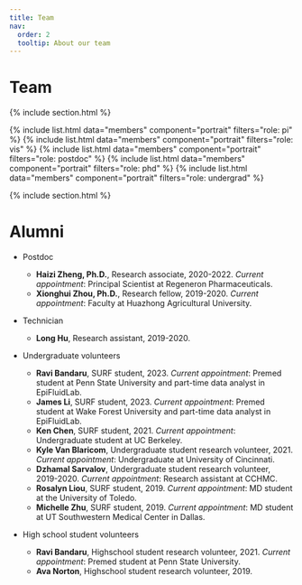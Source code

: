 ```yaml
---
title: Team
nav:
  order: 2
  tooltip: About our team
---
```


# <i class="fas fa-users"></i>Team


{% include section.html %}

{%
  include list.html
  data="members"
  component="portrait"
  filters="role: pi"
%}
{%
  include list.html
  data="members"
  component="portrait"
  filters="role: vis"
%}
{%
  include list.html
  data="members"
  component="portrait"
  filters="role: postdoc"
%}
{%
include list.html
data="members"
component="portrait"
filters="role: phd"
%}
{%
  include list.html
  data="members"
  component="portrait"
  filters="role: undergrad"
%}

{% include section.html %}

# <i class="fas fa-users"></i>Alumni

* Postdoc
  * **Haizi Zheng, Ph.D.**, Research associate, 2020-2022. <em>Current appointment</em>: Principal Scientist at Regeneron Pharmaceuticals. <br>
  * **Xionghui Zhou, Ph.D.**, Research fellow, 2019-2020. <em>Current appointment</em>: Faculty at Huazhong Agricultural University.<br>

* Technician
  * **Long Hu**, Research assistant, 2019-2020.<br>

* Undergraduate volunteers
  * **Ravi Bandaru**, SURF student, 2023. <em>Current appointment</em>: Premed student at Penn State University and part-time data analyst in EpiFluidLab.<br>
  * **James Li**, SURF student, 2023. <em>Current appointment</em>: Premed student at Wake Forest University and part-time data analyst in EpiFluidLab.<br>
  * **Ken Chen**, SURF student, 2021. <em>Current appointment</em>: Undergraduate student at UC Berkeley.<br>
  * **Kyle Van Blaricom**, Undergraduate student research volunteer, 2021. <em>Current appointment</em>: Undergraduate at University of Cincinnati.<br>
  * **Dzhamal Sarvalov**, Undergraduate student research volunteer, 2019-2020. <em>Current appointment</em>: Research assistant at CCHMC.<br>
  * **Rosalyn Liou**, SURF student, 2019. <em>Current appointment</em>: MD student at the University of Toledo.<br>
  * **Michelle Zhu**, SURF student, 2019. <em>Current appointment</em>: MD student at UT Southwestern Medical Center in Dallas.<br>

* High school student volunteers
  * **Ravi Bandaru**, Highschool student research volunteer, 2021. <em>Current appointment</em>: Premed student at Penn State University.<br>
  * **Ava Norton**, Highschool student research volunteer, 2019.<br>






